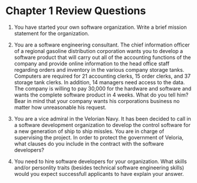 # Chapter 1 Review Questions

1. You have started your own software organization. Write a brief mission statement for the organization.

6. You are a software engineering consultant. The chief information officer of a regional gasoline 
distribution corporation wants you to develop a software product that will carry out all of the accounting 
functions of the company and provide online information to the head office staff regarding orders and inventory
in the various company storage tanks. Computers are required for 21 accounting clerks, 15 order clerks, 
and 37 storage tank clerks. In addition, 14 managers need access to the data. The company is willing to pay
30,000 for the hardware and software and wants the complete software product in 4 weeks. What do you tell him? 
Bear in mind that your company wants his corporations business no matter how unreasonable his request.

7. You are a vice admiral in the Velorian Navy. It has been decided to call in a software development
organization to develop the control software for a new generation of ship to ship missles. You are in charge
of supervising the project. In order to protect the government of Veloria, what clauses do you include in the 
contract with the software developers?

13. You need to hire software developers for your organization. What skills and/or personlity traits
(besides technical software engineering skills) would you expect successfull applicants to have explain your answer.

